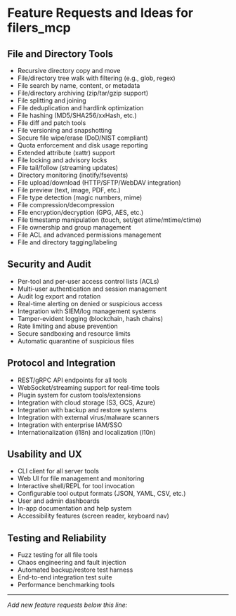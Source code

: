 # Feature Requests and Ideas for filers_mcp

## File and Directory Tools
- Recursive directory copy and move
- File/directory tree walk with filtering (e.g., glob, regex)
- File search by name, content, or metadata
- File/directory archiving (zip/tar/gzip support)
- File splitting and joining
- File deduplication and hardlink optimization
- File hashing (MD5/SHA256/xxHash, etc.)
- File diff and patch tools
- File versioning and snapshotting
- Secure file wipe/erase (DoD/NIST compliant)
- Quota enforcement and disk usage reporting
- Extended attribute (xattr) support
- File locking and advisory locks
- File tail/follow (streaming updates)
- Directory monitoring (inotify/fsevents)
- File upload/download (HTTP/SFTP/WebDAV integration)
- File preview (text, image, PDF, etc.)
- File type detection (magic numbers, mime)
- File compression/decompression
- File encryption/decryption (GPG, AES, etc.)
- File timestamp manipulation (touch, set/get atime/mtime/ctime)
- File ownership and group management
- File ACL and advanced permissions management
- File and directory tagging/labeling

## Security and Audit
- Per-tool and per-user access control lists (ACLs)
- Multi-user authentication and session management
- Audit log export and rotation
- Real-time alerting on denied or suspicious access
- Integration with SIEM/log management systems
- Tamper-evident logging (blockchain, hash chains)
- Rate limiting and abuse prevention
- Secure sandboxing and resource limits
- Automatic quarantine of suspicious files

## Protocol and Integration
- REST/gRPC API endpoints for all tools
- WebSocket/streaming support for real-time tools
- Plugin system for custom tools/extensions
- Integration with cloud storage (S3, GCS, Azure)
- Integration with backup and restore systems
- Integration with external virus/malware scanners
- Integration with enterprise IAM/SSO
- Internationalization (i18n) and localization (l10n)

## Usability and UX
- CLI client for all server tools
- Web UI for file management and monitoring
- Interactive shell/REPL for tool invocation
- Configurable tool output formats (JSON, YAML, CSV, etc.)
- User and admin dashboards
- In-app documentation and help system
- Accessibility features (screen reader, keyboard nav)

## Testing and Reliability
- Fuzz testing for all file tools
- Chaos engineering and fault injection
- Automated backup/restore test harness
- End-to-end integration test suite
- Performance benchmarking tools

---

*Add new feature requests below this line:*
